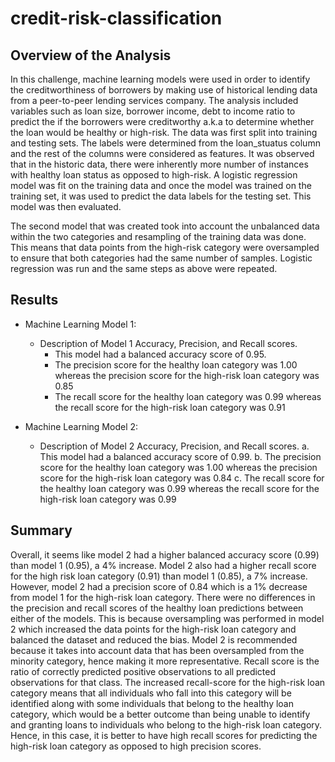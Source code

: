 # credit-risk-classification

## Overview of the Analysis

In this challenge, machine learning models were used in order to identify the creditworthiness of borrowers by making use of historical lending data from a peer-to-peer lending services company. The analysis included variables such as loan size, borrower income, debt to income ratio to predict the if the borrowers were creditworthy a.k.a to determine whether the loan would be healthy or high-risk. The data was first split into training and testing sets. The labels were determined from the loan_stuatus column and the rest of the columns were considered as features. It was observed that in the historic data, there were inherently more number of instances with healthy loan status as opposed to high-risk. A logistic regression model was fit on the training data and once the model was trained on the training set, it was used to predict the data labels for the testing set. This model was then evaluated. 

The second model that was created took into account the unbalanced data within the two categories and resampling of the training data was done. This means that data points from the high-risk category were oversampled to ensure that both categories had the same number of samples. Logistic regression was run and the same steps as above were repeated.


## Results

* Machine Learning Model 1:
  * Description of Model 1 Accuracy, Precision, and Recall scores.
     * This model had a balanced accuracy score of 0.95. 
     * The precision score for the healthy loan category was 1.00 whereas the precision score for the high-risk loan category was 0.85
     * The recall score for the healthy loan category was 0.99 whereas the recall score for the high-risk loan category was 0.91


* Machine Learning Model 2:
  * Description of Model 2 Accuracy, Precision, and Recall scores.
     a. This model had a balanced accuracy score of 0.99. 
     b. The precision score for the healthy loan category was 1.00 whereas the precision score for the high-risk loan category was 0.84
     c. The recall score for the healthy loan category was 0.99 whereas the recall score for the high-risk loan category was 0.99

## Summary

Overall, it seems like model 2 had a higher balanced accuracy score (0.99) than model 1 (0.95), a 4% increase. Model 2 also had a higher recall score for the high risk loan category (0.91) than model 1 (0.85), a 7% increase. However, model 2 had a precision score of 0.84 which is a 1% decrease from model 1 for the high-risk loan category. There were no differences in the precision and recall scores of the healthy loan predictions between either of the models. This is because oversampling was performed in model 2 which increased the data points for the high-risk loan category and balanced the dataset and reduced the bias. Model 2 is recommended because it takes into account data that has been oversampled from the minority category, hence making it more representative. Recall score is the ratio of correctly predicted positive observations to all predicted observations for that class. The increased recall-score for the high-risk loan category means that all individuals who fall into this category will be identified along with some individuals that belong to the healthy loan category, which would be a better outcome than being unable to identify and granting loans to individuals who belong to the high-risk loan category. Hence, in this case, it is better to have high recall scores for predicting the high-risk loan category as opposed to high precision scores.
